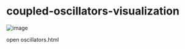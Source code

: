 # coupled-oscillators-visualization

![image](https://github.com/user-attachments/assets/9c85a657-b838-45c1-a02b-1b37747367de)

open oscillators.html
